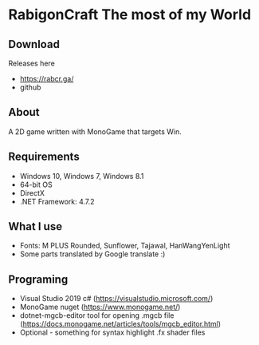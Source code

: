 # RabigonCraft The most of my World
## Download
Releases here 
- https://rabcr.ga/
- github

## About
A 2D game written with MonoGame that targets Win.

## Requirements
- Windows 10, Windows 7, Windows 8.1
- 64-bit OS
- DirectX
- .NET Framework: 4.7.2

## What I use
- Fonts: M PLUS Rounded, Sunflower, Tajawal, HanWangYenLight
- Some parts translated by Google translate :)

## Programing
- Visual Studio 2019 c# (https://visualstudio.microsoft.com/)
- MonoGame nuget (https://www.monogame.net/)
- dotnet-mgcb-editor tool for opening .mgcb file (https://docs.monogame.net/articles/tools/mgcb_editor.html)
- Optional - something for syntax highlight .fx shader files
